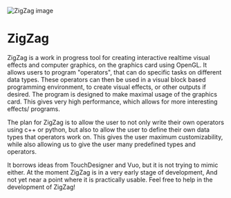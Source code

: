 ![ZigZag image](https://raw.githubusercontent.com/AartOdding/ZigZag/master/ZigZag_04-04-2020.gif)
# ZigZag
ZigZag is a work in progress tool for creating interactive realtime visual effects and computer graphics, on the graphics card using OpenGL. It allows users to program "operators", that can do specific tasks on different data types. These operators can then be used in a visual block based programming environment, to create visual effects, or other outputs if desired. The program is designed to make maximal usage of the graphics card. This gives very high performance, which allows for more interesting effects/ programs.

The plan for ZigZag is to allow the user to not only write their own operators using c++ or python, but also to allow the user to define their own data types that operators work on. This gives the user maximum customizability, while also allowing us to give the user many predefined types and operators.

It borrows ideas from TouchDesigner and Vuo, but it is not trying to mimic either.
At the moment ZigZag is in a very early stage of development, And not yet near a point where it is practically usable.
Feel free to help in the development of ZigZag!
